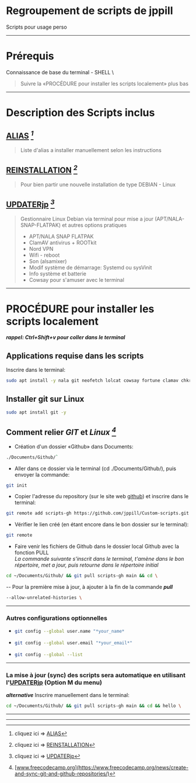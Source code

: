 # Regroupement de scripts de jppill
Scripts pour usage perso
___
# Prérequis
Connaissance de base du terminal - SHELL \
> Suivre la «PROCÉDURE pour installer les scripts localement» plus bas
___

# Description des Scripts inclus
## [ALIAS](ALIAS)  *[^1]*
[^1]: cliquez ici => [ALIAS](ALIAS)
> Liste d'alias a installer manuellement selon les instructions

## [REINSTALLATION](REINSTALLATION)  *[^2]*
[^2]: cliquez ici => [REINSTALLATION](REINSTALLATION)
> Pour bien partir une nouvelle installation de type DEBIAN - Linux

## [UPDATERjp](UPDATERjp)  *[^3]*
[^3]: cliquez ici => [UPDATERjp](UPDATERjp)
> Gestionnaire Linux Debian via terminal pour mise a jour (APT/NALA-SNAP-FLATPAK) et autres options pratiques
>   - APT/NALA SNAP FLATPAK
>   - ClamAV antivirus + ROOTkit
>   - Nord VPN
>   - Wifi - reboot
>   - Son (alsamixer)
>   - Modif système de démarrage: Systemd ou sysVinit
>   - Info système et batterie
>   - Cowsay pour s'amuser avec le terminal
___

# PROCÉDURE pour installer les scripts localement

**_rappel: Ctrl+Shift+v pour coller dans le terminal_**

## Applications requise dans les scripts
Inscrire dans le terminal:
```sh
sudo apt install -y nala git neofetch lolcat cowsay fortune clamav chkrootkit rkhunter snapd flatpak tlp kate alsa-utils
```

## Installer git sur Linux
```sh
sudo apt install git -y
```

## Comment relier **_GIT_** et **_Linux_**  *[^4]*
[^4]: [www.freecodecamp.org](https://www.freecodecamp.org/news/create-and-sync-git-and-github-repositories/)
- Création d'un dossier «Github» dans Documents:
```sh
./Documents/Github/`
```
- Aller dans ce dossier via le terminal (cd ./Documents/Github/), puis envoyer la commande:
```sh
git init
```
- Copier l'adresse du repository (sur le site web [github](https://github.com/)) et inscrire dans le terminal:
```sh
git remote add scripts-gh https://github.com/jppill/Custom-scripts.git
```

- Vérifier le lien créé (en étant encore dans le bon dossier sur le terminal):
```sh
git remote
```

- Faire venir les fichiers de Github dans le dossier local Github avec la fonction PULL \
  *La commande suivante s'inscrit dans le terminal, t'amène dans le bon répertoire, met a jour, puis retourne dans le répertoire initial*
  
```sh
cd ~/Documents/Github/ && git pull scripts-gh main && cd \
```
  
  -- Pour la première mise à jour, à ajouter à la fin de la commande **_pull_**
   ```sh
  --allow-unrelated-histories \
  ```
---
### Autres configurations optionnelles
- ```sh
  git config --global user.name "*your_name*
  ```
- ```sh
  git config --global user.email "*your_email*"
  ```
- ```sh
  git config --global --list
  ```
---
### La mise à jour (sync) des scripts sera automatique en utilisant l'[UPDATERjp](UPDATERjp) (Option M du menu)
**_alternative_** Inscrire manuellement dans le terminal:
```sh
cd ~/Documents/Github/ && git pull scripts-gh main && cd && hello \
```
---
***
